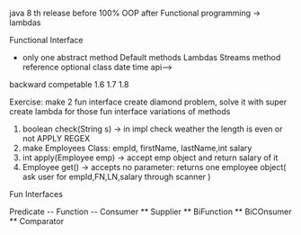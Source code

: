 java 8 th release
before 100% OOP
after Functional programming -> lambdas

Functional Interface 
- only one abstract method
Default methods
Lambdas
Streams
method reference
optional class
date time api-->

backward competable
1.6
1.7
1.8

Exercise:
make 2 fun interface
create diamond problem, solve it with super
create lambda for those fun interface
variations of methods
1) boolean check(String s) -> in impl check weather the length is even or not
APPLY REGEX
2) make Employees Class: empId, firstName, lastName,int salary
2) int apply(Employee emp) -> accept emp object and return salary of it
3) Employee get() -> accepts no parameter: returns one employee object(
                     ask user for empId,FN,LN,salary through scanner )


Fun Interfaces

Predicate -- 
Function --
Consumer **
Supplier ** 
BiFunction **
BiCOnsumer **
Comparator



